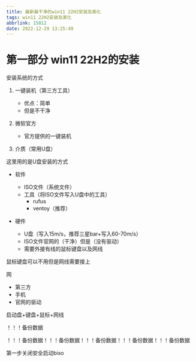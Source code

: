 ```yaml
---
title: 最新最干净的win11 22H2安装及美化
tags: win11 22H2安装及美化
abbrlink: 15812
date: 2022-12-29 13:25:49
---
```


# 第一部分 win11 22H2的安装

安装系统的方式

1. 一键装机（第三方工具）

   + 优点：简单
   + 但是不干净

2. 微软官方 

   + 官方提供的一键装机

3. 介质（常用U盘）

   

这里用的是U盘安装的方式

   

+ 软件
  + ISO文件（系统文件）
  + 工具（将ISO文件写入U盘中的工具）
    + rufus
    + ventoy（推荐）

+ 硬件
  + U盘（写入15m/s，推荐三星bar+写入60-70m/s）
  + ISO文件官网的（干净）但是（没有驱动）
  + 需要外接有线的鼠标键盘以及网线

鼠标键盘可以不用但是网线需要接上



网

+  第三方
+ 手机
+ 官网的驱动



启动盘+键盘+鼠标+网线



！！！备份数据

！！！备份数据！！！备份数据！！！备份数据！！！备份数据！！！备份数据



第一步关闭安全启动biso
